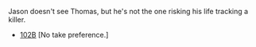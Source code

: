Jason doesn't see Thomas, but he's not the one risking his life tracking a killer.

* [102B](102B.md) [No take preference.]

